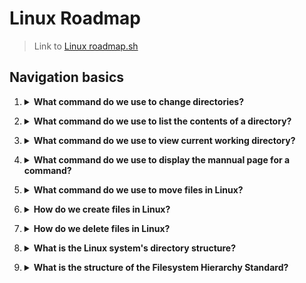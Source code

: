 # Linux Roadmap
> Link to [Linux roadmap.sh](https://roadmap.sh/linux)

## Navigation basics

1. <details>
    <Summary><strong>What command do we use to change directories?</strong></Summary>

    ```console
    cd /path/to/directory
    ```
</details>

2. <details>
    <Summary><strong>What command do we use to list the contents of a directory?</strong></Summary>

    ```console 
    ls
    ```
</details>

3. <details>
    <Summary><strong>What command do we use to view current working directory?</strong></Summary>

    ```console 
    pwd
    ```
</details>

4. <details>
    <Summary><strong>What command do we use to display the mannual page for a command?</strong></Summary>

    ```console 
    man ls
    ```
</details>

5. <details>
    <Summary><strong>What command do we use to move files in Linux?</strong></Summary>

    ```console 
    mv [options] source destination
    ```
    - **source**: Is the directory you want to move
    - **destination**: Is where you want to move your source file
    - You can use this command without the [options] part

    > [!NOTE]
    > You can use it also to rename files for example `mv file.txt file2.txt` this gonna change the name of file.txt.
</details>

6. <details>
    <Summary><strong>How do we create files in Linux?</strong></Summary>

    ```console 
    # This command creates new file only

    touch newfile.txt
    ```

    ```console 
    # This command creates the file but first you need to write its content and escape with Ctrl + C

    cat > newfile.txt
    ```

    ```console 
    # This command creates the file and it need a string argument to redirect the output to the new file3.txt

    echo "This is the file name: file3" > file3.txt
    ```

    >[!NOTE]
    > The command echo itself only shows the string on console `echo "This is a file"`
</details>

7. <details>
    <Summary><strong>How do we delete files in Linux?</strong></Summary>

    ```console 
    # This command deletes the file named example.txt

    rm example.txt
    ```

    ```console 
    # This command deletes and ask for confirmation

    rm -i [filename]
    ```

    ```console 
    # This command removes an empty directory
    
    rmdir [directory] 
    ```
</details>

8. <details>
    <Summary><strong>What is the Linux system's directory structure?</strong></Summary>

    - Also known as the Filesystem Hierarchy Standard (FHS), is a defined tree structure that helps to prevent files from being scattered all over the system and organize them in a logical and easy-to-navigate manner.
</details>

9. <details>
    <Summary><strong>What is the structure of the Filesystem Hierarchy Standard?</strong></Summary>

    - **/:** Root directory, the top level of the file system.
    - **/home:** User home directories.
    - **/bin:** Essential binary executables.
    - **/sbin:** System administration binaries.
    - **/etc:** Configuration files.
    - **/var:** Variable data (logs, spool files).
    - **/usr:** User programs and data.
    - **/lib:** Shared libraries.
    - **/tmp:** Temporary files.
</details>
